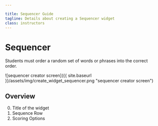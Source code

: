 ```yaml
---

title: Sequencer Guide
tagline: Details about creating a Sequencer widget
class: instructors
---
```



# Sequencer #
Students must order a random set of words or phrases into the correct order.

![sequencer creator screen]({{ site.baseurl }}/assets/img/create_widget_sequencer.png "sequencer creator screen")

## Overview ##

0. Title of the widget
0. Sequence Row
0. Scoring Options
